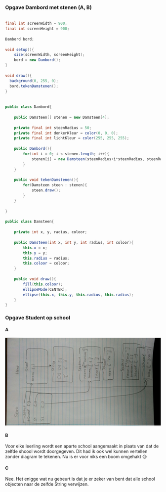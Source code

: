 ### Opgave Dambord met stenen (A, B)
```java

final int screenWidth = 900;
final int screenHeight = 900;

Dambord bord;

void setup(){
    size(screenWidth, screenHeight);
    bord = new Dambord();
}

void draw(){
  background(0, 255, 0);
  bord.tekenDamstenen();
}


public class Dambord{

    public Damsteen[] stenen = new Damsteen[4];

    private final int steenRadius = 50;
    private final int donkerKleur = color(0, 0, 0);
    private final int lichtKleur = color(255, 255, 255);

    public Dambord(){
        for(int i = 0; i < stenen.length; i++){
            stenen[i] = new Damsteen(steenRadius+i*steenRadius, steenRadius+i*steenRadius, steenRadius, (i % 2 == 0) ? lichtKleur : donkerKleur);
        }
    }

    public void tekenDamstenen(){
        for(Damsteen steen : stenen){
            steen.draw();
        }
    }

}

public class Damsteen{

    private int x, y, radius, coloor;

    public Damsteen(int x, int y, int radius, int coloor){
        this.x = x;
        this.y = y;
        this.radius = radius;
        this.coloor = coloor;
    }

    public void draw(){
        fill(this.coloor);
        ellipseMode(CENTER);
        ellipse(this.x, this.y, this.radius, this.radius);
    }
}


```

### Opgave Student op school

#### A
![diagram](https://raw.githubusercontent.com/SijmenHuizenga/OOPD/master/week%202/les%202/stackAndHeap.jpg)
#### B
Voor elke leerling wordt een aparte school aangemaakt in plaats van dat de zelfde shcool wordt doorgegeven.
Dit had ik ook wel kunnen vertellen zonder diagram te tekenen. Nu is er voor niks een boom omgehakt :cry:

#### C
Nee. Het enigge wat nu gebeurt is dat je er zeker van bent dat alle school objecten naar de zelfde String verwijzen.

